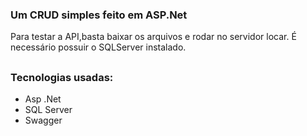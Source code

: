 <h3> Um CRUD simples feito em ASP.Net</h3>
<p>Para testar a API,basta baixar os arquivos e rodar no servidor locar. É necessário possuir o SQLServer instalado.</p>

##

<h3>Tecnologias usadas:</h3>
<ul>
  <li>Asp .Net</li>
  <li>SQL Server</li>
  <li>Swagger</li>
</ul>
